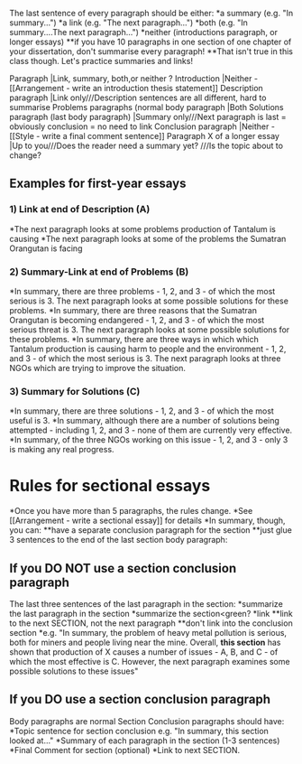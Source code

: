 The last sentence of every paragraph should be either:
*a summary (e.g. "In summary...")
*a link (e.g. "The next paragraph...")
*both (e.g. "In summary....The next paragraph...")
*neither (introductions paragraph, or longer essays)
**if you have 10 paragraphs in one section of one chapter of your dissertation, don't summarise every paragraph! 
**That isn't true in this class though. Let's practice summaries and links!

Paragraph                                                       |Link, summary, both,or neither ?
Introduction                                                    |Neither - [[Arrangement - write an introduction thesis statement]]
Description paragraph                                           |Link only///Description sentences are all different, hard to summarise
Problems paragraphs (normal body paragraph                      |Both
Solutions paragraph (last body paragraph)                       |Summary only///Next paragraph is last =  obviously conclusion = no need to link
Conclusion paragraph                                            |Neither - [[Style - write a final comment sentence]]
Paragraph X of a longer essay                                   |Up to you///Does the reader need a summary yet? ///Is the topic about to change?

    
## Examples for first-year essays
### 1) Link at end of Description (A)
*The next paragraph looks at some problems production of Tantalum is causing
*The next paragraph looks at some of the problems the Sumatran Orangutan is facing

### 2) Summary-Link at end of Problems (B)
*In summary, there are three problems  - 1, 2, and 3 - of which the most serious is 3. The next paragraph looks at some possible solutions for these problems.
*In summary, there are three reasons that the Sumatran Orangutan is becoming endangered - 1, 2, and 3 - of which the most serious threat is 3. The next paragraph looks at some possible solutions for these problems.
*In summary, there are three ways in which which Tantalum production is causing harm to people and the environment - 1, 2, and 3 - of which the most serious is 3. The next paragraph looks at three NGOs which are trying to improve the situation.

### 3) Summary for Solutions (C)
*In summary, there are three solutions - 1, 2, and 3 - of which the most useful is 3.
*In summary, although there are a number of solutions being attempted - including 1, 2, and 3 - none of them are currently very effective.
*In summary, of the three NGOs working on this issue - 1, 2, and 3 - only 3 is making any real progress.

# Rules for sectional essays
*Once you have more than 5 paragraphs, the rules change. 
*See [[Arrangement - write a sectional essay]] for details
*In summary, though, you can: 
**have a separate conclusion paragraph for the section
**just glue 3 sentences to the end of the last section body paragraph:

## If you DO NOT use a section conclusion paragraph
The last three sentences of the last paragraph in the section:
*<red>summarize the last paragraph in the section</red>
*<green>summarize the section<green?
*<blue>link
**link to the next SECTION, not the next paragraph
**don't link into the conclusion section</blue>
*e.g. <red>"In summary, the problem of heavy metal pollution is serious, both for miners and people living near the mine.</red> <green>Overall, __this section__ has shown that production of X causes a number of issues - A, B, and C - of which the most effective is C.</green> <blue>However, the next paragraph examines some possible solutions to these issues"</blue>


## If you DO use a section conclusion paragraph
Body paragraphs are normal
Section Conclusion paragraphs should have:
*Topic sentence for section conclusion e.g. "In summary, this section looked at..."
*Summary of each paragraph in the section (1-3 sentences)
*Final Comment for section (optional)
*Link to next SECTION.


